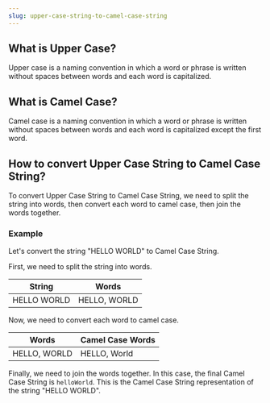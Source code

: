 ```yaml
---
slug: upper-case-string-to-camel-case-string
---
```


## What is Upper Case?

Upper case is a naming convention in which a word or phrase is written without spaces between words and each word is capitalized.

## What is Camel Case?

Camel case is a naming convention in which a word or phrase is written without spaces between words and each word is capitalized except the first word.

## How to convert Upper Case String to Camel Case String?

To convert Upper Case String to Camel Case String, we need to split the string into words, then convert each word to camel case, then join the words together.

### Example

Let's convert the string "HELLO WORLD" to Camel Case String.

First, we need to split the string into words.

| String      | Words        |
| ----------- | ------------ |
| HELLO WORLD | HELLO, WORLD |

Now, we need to convert each word to camel case.

| Words        | Camel Case Words |
| ------------ | ---------------- |
| HELLO, WORLD | HELLO, World     |

Finally, we need to join the words together. In this case, the final Camel Case String is `helloWorld`. This is the Camel Case String representation of the string "HELLO WORLD".
